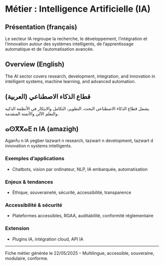 # Métier : Intelligence Artificielle (IA)

## Présentation (français)
Le secteur IA regroupe la recherche, le développement, l’intégration et l’innovation autour des systèmes intelligents, de l’apprentissage automatique et de l’automatisation avancée.

## Overview (English)
The AI sector covers research, development, integration, and innovation in intelligent systems, machine learning, and advanced automation.

## قطاع الذكاء الاصطناعي (العربية)
يشمل قطاع الذكاء الاصطناعي البحث، التطوير، التكامل والابتكار في الأنظمة الذكية والتعلم الآلي والأتمتة المتقدمة.

## ⴰⵙⴳⴳⴰⴹ n IA (amazigh)
Aganfu n IA yegber tazwart n research, tazwart n development, tazwart d innovation n systems intelligents.

### Exemples d’applications
- Chatbots, vision par ordinateur, NLP, IA embarquée, automatisation

### Enjeux & tendances
- Éthique, souveraineté, sécurité, accessibilité, transparence

### Accessibilité & sécurité
- Plateformes accessibles, RGAA, auditabilité, conformité réglementaire

### Extension
- Plugins IA, intégration cloud, API IA

---
Fiche métier générée le 22/05/2025 – Multilingue, accessible, souveraine, modulaire, conforme.
